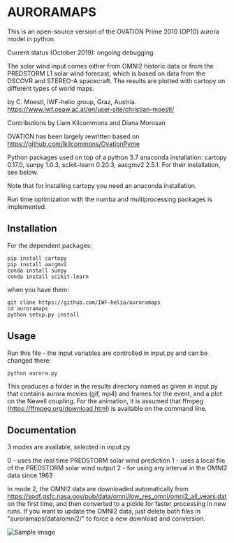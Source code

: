 AURORAMAPS
==========

This is an open-source version of the OVATION Prime 2010 (OP10) aurora model in python.

Current status (October 2019): ongoing debugging.

The solar wind input comes either from OMNI2 historic data or from the PREDSTORM L1 solar wind forecast, which is based on data from the DSCOVR and STEREO-A spacecraft. The results are plotted with cartopy on different types of world maps.

by C. Moestl, IWF-helio group, Graz, Austria. https://www.iwf.oeaw.ac.at/en/user-site/christian-moestl/

Contributions by Liam Kilcommons and Diana Morosan

OVATION has been largely rewritten based on https://github.com/lkilcommons/OvationPyme

Python packages used on top of a python 3.7 anaconda installation: cartopy 0.17.0, sunpy 1.0.3, scikit-learn 0.20.3, aacgmv2 2.5.1. For their installation, see below.

Note that for installing cartopy you need an anaconda installation.

Run time optimization with the numba and multiprocessing packages is implemented.




Installation
------------

For the dependent packages:

    pip install cartopy
    pip install aacgmv2
    conda install sunpy
    conda install scikit-learn

when you have them:

    git clone https://github.com/IWF-helio/auroramaps
    cd auroramaps
    python setup.py install


Usage
-----

Run this file - the input variables are controlled in input.py and can be changed there:

    python aurora.py


This produces a folder in the results directory named as given in input.py that contains aurora movies (gif, mp4) and frames for the event, and a plot on the Newell coupling. For the animation, it is assumed that ffmpeg (https://ffmpeg.org/download.html) is available on the command line.



Documentation
-------------

3 modes are available, selected in input.py

0 - uses the real time PREDSTORM solar wind prediction
1 - uses a local file of the PREDSTORM solar wind output
2 - for using any interval in the OMNI2 data since 1963


In mode 2, the OMNI2 data are downloaded automatically from https://spdf.gsfc.nasa.gov/pub/data/omni/low_res_omni/omni2_all_years.dat on the first time, and then converted to a pickle for faster processing in new runs. If you want to update the OMNI2 data, just delete both files in "auroramaps/data/omni2/" to force a new download and conversion.



![Sample image](https://raw.githubusercontent.com/cmoestl/auroramaps/samples/sample_polar_north.png)





